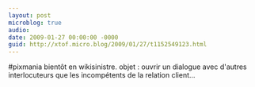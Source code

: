 ```yaml
---
layout: post
microblog: true
audio: 
date: 2009-01-27 00:00:00 -0000
guid: http://xtof.micro.blog/2009/01/27/t1152549123.html
---
```

#pixmania bientôt en wikisinistre. objet : ouvrir un dialogue avec d'autres interlocuteurs que les incompétents de la relation client...
